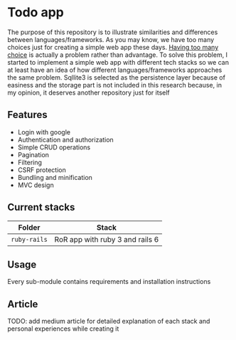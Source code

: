 # Todo app

The purpose of this repository is to illustrate similarities and differences between languages/frameworks. As you may know, we have too many choices just for creating a simple web app these days. [Having too many choice](https://en.wikipedia.org/wiki/Overchoice#:~:text=Overchoice%20or%20choice%20overload%20is,his%201970%20book%2C%20Future%20Shock.) is actually a problem rather than advantage. To solve this problem, I started to implement a simple web app with different tech stacks so we can at least have an idea of how different languages/frameworks approaches the same problem. Sqllite3 is selected as the persistence layer because of easiness and the storage part is not included in this research because, in my opinion, it deserves another repository just for itself

## Features
- Login with google
- Authentication and authorization
- Simple CRUD operations
- Pagination
- Filtering
- CSRF protection
- Bundling and minification
- MVC design

## Current stacks

| Folder  | Stack |
| ------------- |:-------------:|
| `ruby-rails`      | RoR app with ruby 3 and rails 6     |


## Usage
Every sub-module contains requirements and installation instructions

## Article
TODO: add medium article for detailed explanation of each stack and personal experiences while creating it
